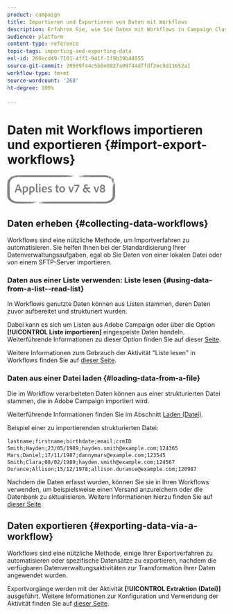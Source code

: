 ```yaml
---
product: campaign
title: Importieren und Exportieren von Daten mit Workflows
description: Erfahren Sie, wie Sie Daten mit Workflows in Campaign Classic importieren und exportieren.
audience: platform
content-type: reference
topic-tags: importing-and-exporting-data
exl-id: 266ecd49-7101-4ff1-941f-1f9b39b44955
source-git-commit: 20509f44c5b8e0827a09f44dffdf2ec9d11652a1
workflow-type: tm+mt
source-wordcount: '268'
ht-degree: 100%

---
```


# Daten mit Workflows importieren und exportieren {#import-export-workflows}

![](../../assets/common.svg)

## Daten erheben {#collecting-data-workflows}

Workflows sind eine nützliche Methode, um Importverfahren zu automatisieren. Sie helfen Ihnen bei der Standardisierung Ihrer Datenverwaltungsaufgaben, egal ob Sie Daten von einer lokalen Datei oder von einem SFTP-Server importieren.

### Daten aus einer Liste verwenden: Liste lesen {#using-data-from-a-list--read-list}

In Workflows genutzte Daten können aus Listen stammen, deren Daten zuvor aufbereitet und strukturiert wurden.

Dabei kann es sich um Listen aus Adobe Campaign oder über die Option **[!UICONTROL Liste importieren]** eingespeiste Daten handeln. Weiterführende Informationen zu dieser Option finden Sie auf dieser [Seite](../../platform/using/about-generic-imports-exports.md).

Weitere Informationen zum Gebrauch der Aktivität &quot;Liste lesen&quot; in Workflows finden Sie auf [dieser Seite](../../workflow/using/read-list.md).

### Daten aus einer Datei laden {#loading-data-from-a-file}

Die im Workflow verarbeiteten Daten können aus einer strukturierten Datei stammen, die in Adobe Campaign importiert wird.

Weiterführende Informationen finden Sie im Abschnitt [Laden (Datei)](../../workflow/using/data-loading--file-.md).

Beispiel einer zu importierenden strukturierten Datei:

```
lastname;firstname;birthdate;email;crmID
Smith;Hayden;23/05/1989;hayden.smith@example.com;124365
Mars;Daniel;17/11/1987;dannymars@example.com;123545
Smith;Clara;08/02/1989;hayden.smith@example.com;124567
Durance;Allison;15/12/1978;allison.durance@example.com;120987
```

Nachdem die Daten erfasst wurden, können Sie sie in Ihren Workflows verwenden, um beispielsweise einen Versand anzureichern oder die Datenbank zu aktualisieren. Weitere Informationen hierzu finden Sie auf [dieser Seite](../../workflow/using/how-to-use-workflow-data.md).

## Daten exportieren {#exporting-data-via-a-workflow}

Workflows sind eine nützliche Methode, einige Ihrer Exportverfahren zu automatisieren oder spezifische Datensätze zu exportieren, nachdem die verfügbaren Datenverwaltungsaktivitäten zur Transformation Ihrer Daten angewendet wurden.

Exportvorgänge werden mit der Aktivität **[!UICONTROL Extraktion (Datei)]** ausgeführt. Weitere Informationen zur Konfiguration und Verwendung der Aktivität finden Sie auf [dieser Seite](../../workflow/using/extraction--file-.md).
